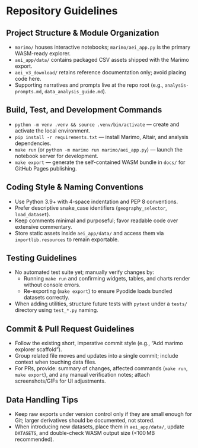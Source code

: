 # Repository Guidelines

## Project Structure & Module Organization
- `marimo/` houses interactive notebooks; `marimo/aei_app.py` is the primary WASM-ready explorer.
- `aei_app/data/` contains packaged CSV assets shipped with the Marimo export.
- `aei_v3_download/` retains reference documentation only; avoid placing code here.
- Supporting narratives and prompts live at the repo root (e.g., `analysis-prompts.md`, `data_analysis_guide.md`).

## Build, Test, and Development Commands
- `python -m venv .venv && source .venv/bin/activate` — create and activate the local environment.
- `pip install -r requirements.txt` — install Marimo, Altair, and analysis dependencies.
- `make run` (or `python -m marimo run marimo/aei_app.py`) — launch the notebook server for development.
- `make export` — generate the self-contained WASM bundle in `docs/` for GitHub Pages publishing.

## Coding Style & Naming Conventions
- Use Python 3.9+ with 4-space indentation and PEP 8 conventions.
- Prefer descriptive snake_case identifiers (`geography_selector`, `load_dataset`).
- Keep comments minimal and purposeful; favor readable code over extensive commentary.
- Store static assets inside `aei_app/data/` and access them via `importlib.resources` to remain exportable.

## Testing Guidelines
- No automated test suite yet; manually verify changes by:
  - Running `make run` and confirming widgets, tables, and charts render without console errors.
  - Re-exporting (`make export`) to ensure Pyodide loads bundled datasets correctly.
- When adding utilities, structure future tests with `pytest` under a `tests/` directory using `test_*.py` naming.

## Commit & Pull Request Guidelines
- Follow the existing short, imperative commit style (e.g., “Add marimo explorer scaffold”).
- Group related file moves and updates into a single commit; include context when touching data files.
- For PRs, provide: summary of changes, affected commands (`make run`, `make export`), and any manual verification notes; attach screenshots/GIFs for UI adjustments.

## Data Handling Tips
- Keep raw exports under version control only if they are small enough for Git; larger derivatives should be documented, not stored.
- When introducing new datasets, place them in `aei_app/data/`, update `DATASETS`, and double-check WASM output size (<100 MB recommended).
